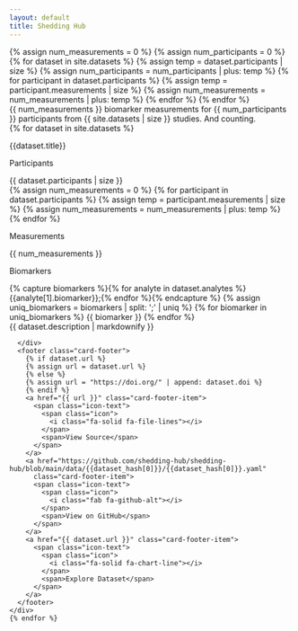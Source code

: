```yaml
---
layout: default
title: Shedding Hub
---
```

<section class="hero is-light">
  <!-- calculate the number of measurements, participants, and studies -->
  {% assign num_measurements = 0 %}
  {% assign num_participants = 0 %}
  {% for dataset in site.datasets %}
  {% assign temp = dataset.participants | size %}
  {% assign num_participants = num_participants | plus: temp %}
  {% for participant in dataset.participants %}
  {% assign temp = participant.measurements | size %}
  {% assign num_measurements = num_measurements | plus: temp %}
  {% endfor %}
  {% endfor %}
  <div class="container is-max-desktop">
    <div class="hero-body">
      <div class="is-size-1">
        <span class="has-text-primary has-text-weight-bold separate-thousands">{{ num_measurements }}</span>
        biomarker measurements for
        <span class="has-text-primary has-text-weight-bold separate-thousands">{{ num_participants }}</span>
        participants from
        <span class="has-text-primary has-text-weight-bold separate-thousands">{{ site.datasets | size }}</span>
        studies. And counting.
      </div>
    </div>
  </div>
</section>

<section class="section">
  <div class="container is-max-desktop">
    {% for dataset in site.datasets %}
    <div class="card">
      <div class="card-content">
        <p class="title has-text-primary">{{dataset.title}}</p>
        <div class="grid">
          <div class="cell has-text-centered">
            <div>
              <p class="heading">Participants</p>
              <span class="icon-text">
                <span class="icon">
                  <i class="fas fa-people-group"></i>
                </span>
                <span class="separate-thousands">{{ dataset.participants | size }}</span>
              </span>
            </div>
          </div>
          <div class="cell has-text-centered">
            <div>
              {% assign num_measurements = 0 %}
              {% for participant in dataset.participants %}
              {% assign temp = participant.measurements | size %}
              {% assign num_measurements = num_measurements | plus: temp %}
              {% endfor %}
              <p class="heading">Measurements</p>
              <span class="icon-text">
                <span class="icon">
                  <i class="fa-solid fa-vial-circle-check"></i>
                </span>
                <span class="separate-thousands">{{ num_measurements }}</span>
              </span>
            </div>
          </div>
          <div class="cell has-text-centered">
            <div>
              <p class="heading">Biomarkers</p>
              {% capture biomarkers %}{% for analyte in dataset.analytes %}{{analyte[1].biomarker}};{% endfor %}{%
              endcapture %}
              {% assign uniq_biomarkers = biomarkers | split: ';' | uniq %}
              {% for biomarker in uniq_biomarkers %}
              <span class="tag">{{ biomarker }}</span>
              {% endfor %}
            </div>
          </div>
        </div>
        <div class="content">{{ dataset.description | markdownify }}</div>

      </div>
      <footer class="card-footer">
        {% if dataset.url %}
        {% assign url = dataset.url %}
        {% else %}
        {% assign url = "https://doi.org/" | append: dataset.doi %}
        {% endif %}
        <a href="{{ url }}" class="card-footer-item">
          <span class="icon-text">
            <span class="icon">
              <i class="fa-solid fa-file-lines"></i>
            </span>
            <span>View Source</span>
          </span>
        </a>
        <a href="https://github.com/shedding-hub/shedding-hub/blob/main/data/{{dataset_hash[0]}}/{{dataset_hash[0]}}.yaml"
          class="card-footer-item">
          <span class="icon-text">
            <span class="icon">
              <i class="fab fa-github-alt"></i>
            </span>
            <span>View on GitHub</span>
          </span>
        </a>
        <a href="{{ dataset.url }}" class="card-footer-item">
          <span class="icon-text">
            <span class="icon">
              <i class="fa-solid fa-chart-line"></i>
            </span>
            <span>Explore Dataset</span>
          </span>
        </a>
      </footer>
    </div>
    {% endfor %}
  </div>
</section>
